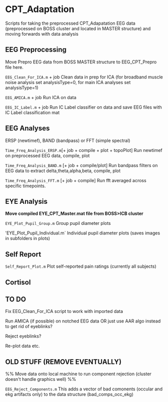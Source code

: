 # CPT_Adaptation

Scripts for taking the preprocessed CPT_Adapatation EEG data (preprocessed on BOSS cluster and located in MASTER structure) and moving forwards with data analysis

## EEG Preprocessing

Move Prepro EEG data from BOSS MASTER structure to EEG_CPT_Prepro file here.

`EEG_Clean_For_ICA.m` + job Clean data in prep for ICA (for broadband muscle noise analysis set analysisType=0, for main ICA analyses set analysisType=1)

`EEG_AMICA.m` + job Run ICA on data

`EEG_IC_Label.m` + job Run IC Label classifier on data and save EEG files with IC Label classification mat



## EEG Analyses

ERSP (newtimef), BAND (bandpass) or FFT (simple spectral)

`Time_Freq_Analysis_ERSP.m`[+ job + compile + plot + topoPlot] Run newtimef on preprocessed EEG data, compile, plot

`Time_Freq_Analysis_BAND.m` [+ job + compile/plot] Run bandpass filters on EEG data to extract delta,theta,alpha,beta, compile, plot

`Time_Freq_Analysis_FFT.m` [+ job + compile] Run fft averaged across specific timepoints.



## EYE Analysis

**Move compiled EYE_CPT_Master.mat file from BOSS>ICB cluster**

`EYE_Plot_Pupil_Group.m` Group pupil diameter plots

'EYE_Plot_Pupil_Individual.m` Individual pupil diameter plots (saves images in subfolders in plots)



## Self Report

`Self_Report_Plot.m` Plot self-reported pain ratings (currently all subjects)


## Cortisol 






## TO DO

Fix EEG_Clean_For_ICA script to work with imported data

Run AMICA (if possible) on notched EEG data OR just use AAR algo instead to get rid of eyeblinks?

Reject eyeblinks?

Re-plot data etc.






## OLD STUFF (REMOVE EVENTUALLY)

%% Move data onto local machine to run component rejection (cluster doesn't handle graphics well) %%

`EEG_Reject_Components.m` This adds a vector of bad comonents (occular and ekg artifacts only) to the data structure (bad_comps_occ_ekg)








